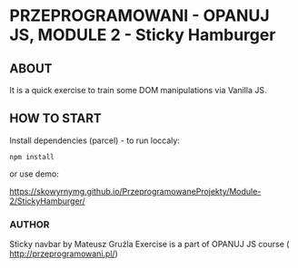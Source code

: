 # PRZEPROGRAMOWANI - OPANUJ JS, MODULE 2 - Sticky Hamburger

## ABOUT

It is a quick exercise to train some DOM manipulations via Vanilla JS.

## HOW TO START

Install dependencies (parcel) - to run loccaly:

```
npm install
```

or use demo:

https://skowyrnymg.github.io/PrzeprogramowaneProjekty/Module-2/StickyHamburger/

### AUTHOR

Sticky navbar by Mateusz Gruźla
Exercise is a part of OPANUJ JS course ( http://przeprogramowani.pl/)

